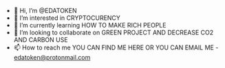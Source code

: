 - 👋 Hi, I’m @EDATOKEN
- 👀 I’m interested in CRYPTOCURENCY
- 🌱 I’m currently learning HOW TO MAKE RICH PEOPLE
- 💞️ I’m looking to collaborate on GREEN PROJECT AND DECREASE CO2 AND CARBON USE
- 📫 How to reach me YOU CAN FIND ME HERE OR YOU CAN EMAIL ME - edatoken@protonmail.com

<!---
EDATOKEN/EDATOKEN is a ✨ special ✨ repository because its `README.md` (this file) appears on your GitHub profile.
You can click the Preview link to take a look at your changes.
--->
